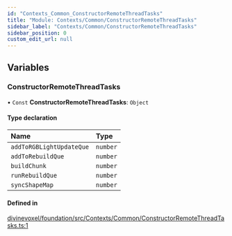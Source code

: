 ```yaml
---
id: "Contexts_Common_ConstructorRemoteThreadTasks"
title: "Module: Contexts/Common/ConstructorRemoteThreadTasks"
sidebar_label: "Contexts/Common/ConstructorRemoteThreadTasks"
sidebar_position: 0
custom_edit_url: null
---
```


## Variables

### ConstructorRemoteThreadTasks

• `Const` **ConstructorRemoteThreadTasks**: `Object`

#### Type declaration

| Name | Type |
| :------ | :------ |
| `addToRGBLightUpdateQue` | `number` |
| `addToRebuildQue` | `number` |
| `buildChunk` | `number` |
| `runRebuildQue` | `number` |
| `syncShapeMap` | `number` |

#### Defined in

[divinevoxel/foundation/src/Contexts/Common/ConstructorRemoteThreadTasks.ts:1](https://github.com/lucasdamianjohnson/DivineVoxelEngine/blob/596fa7391478620ed460dfb4856ff0a763b91c49/divinevoxel/foundation/src/Contexts/Common/ConstructorRemoteThreadTasks.ts#L1)
